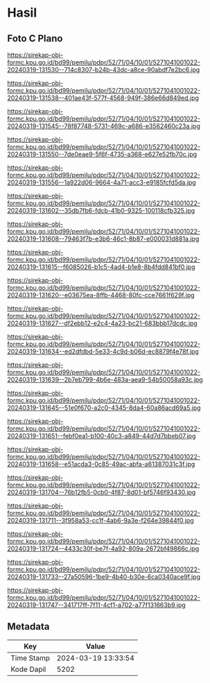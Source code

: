 # Hasil

## Foto C Plano

https://sirekap-obj-formc.kpu.go.id/bd99/pemilu/pdpr/52/71/04/10/01/5271041001022-20240319-131530--714c8307-b24b-43dc-a8ce-90abdf7e2bc6.jpg

https://sirekap-obj-formc.kpu.go.id/bd99/pemilu/pdpr/52/71/04/10/01/5271041001022-20240319-131538--401ae43f-577f-4568-949f-386e66d849ed.jpg

https://sirekap-obj-formc.kpu.go.id/bd99/pemilu/pdpr/52/71/04/10/01/5271041001022-20240319-131545--78f87748-5731-469c-a686-e3562460c23a.jpg

https://sirekap-obj-formc.kpu.go.id/bd99/pemilu/pdpr/52/71/04/10/01/5271041001022-20240319-131550--7de0eae9-5f6f-4735-a368-e627e52fb70c.jpg

https://sirekap-obj-formc.kpu.go.id/bd99/pemilu/pdpr/52/71/04/10/01/5271041001022-20240319-131556--1a922d06-9664-4a71-acc3-e9185fcfd5da.jpg

https://sirekap-obj-formc.kpu.go.id/bd99/pemilu/pdpr/52/71/04/10/01/5271041001022-20240319-131602--35db7fb6-fdcb-41b0-9325-100118cfb325.jpg

https://sirekap-obj-formc.kpu.go.id/bd99/pemilu/pdpr/52/71/04/10/01/5271041001022-20240319-131608--79463f7b-e3b6-46c1-8b87-e000031d881a.jpg

https://sirekap-obj-formc.kpu.go.id/bd99/pemilu/pdpr/52/71/04/10/01/5271041001022-20240319-131615--f6085026-b1c5-4ad4-b1e8-8b4fdd841bf0.jpg

https://sirekap-obj-formc.kpu.go.id/bd99/pemilu/pdpr/52/71/04/10/01/5271041001022-20240319-131620--e03675ea-8ffb-4468-80fc-cce7661f629f.jpg

https://sirekap-obj-formc.kpu.go.id/bd99/pemilu/pdpr/52/71/04/10/01/5271041001022-20240319-131627--df2ebb12-e2c4-4a23-bc21-683bbb17dcdc.jpg

https://sirekap-obj-formc.kpu.go.id/bd99/pemilu/pdpr/52/71/04/10/01/5271041001022-20240319-131634--ed2dfdbd-5e33-4c9d-b06d-ec8879f4e78f.jpg

https://sirekap-obj-formc.kpu.go.id/bd99/pemilu/pdpr/52/71/04/10/01/5271041001022-20240319-131639--2b7eb799-4b6e-483a-aea9-54b50058a93c.jpg

https://sirekap-obj-formc.kpu.go.id/bd99/pemilu/pdpr/52/71/04/10/01/5271041001022-20240319-131645--51e0f670-a2c0-4345-8da4-60a86acd69a5.jpg

https://sirekap-obj-formc.kpu.go.id/bd99/pemilu/pdpr/52/71/04/10/01/5271041001022-20240319-131651--febf0ea1-b100-40c3-a849-44d7d7bbeb07.jpg

https://sirekap-obj-formc.kpu.go.id/bd99/pemilu/pdpr/52/71/04/10/01/5271041001022-20240319-131658--e51acda3-0c85-49ac-abfa-a61387031c3f.jpg

https://sirekap-obj-formc.kpu.go.id/bd99/pemilu/pdpr/52/71/04/10/01/5271041001022-20240319-131704--76b12fb5-0cb0-4f87-8d01-bf5746f93430.jpg

https://sirekap-obj-formc.kpu.go.id/bd99/pemilu/pdpr/52/71/04/10/01/5271041001022-20240319-131711--3f958a53-cc1f-4ab6-9a3e-f264e39844f0.jpg

https://sirekap-obj-formc.kpu.go.id/bd99/pemilu/pdpr/52/71/04/10/01/5271041001022-20240319-131724--4433c30f-be7f-4a92-809a-2672bf49866c.jpg

https://sirekap-obj-formc.kpu.go.id/bd99/pemilu/pdpr/52/71/04/10/01/5271041001022-20240319-131733--27a50596-1be9-4b40-b30e-6ca0340ace9f.jpg

https://sirekap-obj-formc.kpu.go.id/bd99/pemilu/pdpr/52/71/04/10/01/5271041001022-20240319-131747--341717ff-7f11-4cf1-a702-a77f131663b9.jpg


## Metadata

| Key        | Value               |
| ---------- | ------------------- |
| Time Stamp | 2024-03-19 13:33:54 |
| Kode Dapil | 5202                |



